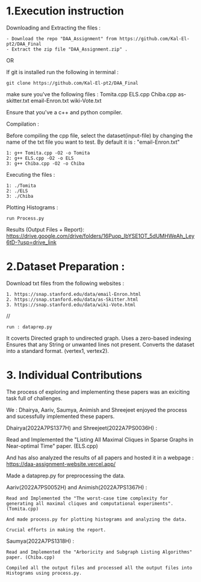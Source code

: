 # 1.Execution instruction

Downloading and Extracting the files :

    - Download the repo "DAA_Assignment" from https://github.com/Kal-El-pt2/DAA_Final
    - Extract the zip file "DAA_Assignment.zip" .

OR

If git is installed run the following in terminal :

    git clone https://github.com/Kal-El-pt2/DAA_Final

make sure you've the following files :
Tomita.cpp
ELS.cpp
Chiba.cpp
as-skitter.txt
email-Enron.txt
wiki-Vote.txt

Ensure that you've a c++ and python compiler.

Compilation :

Before compiling the cpp file, select the dataset(input-file) by changing the name of the txt file you want to test.
By default it is : "email-Enron.txt"

    1: g++ Tomita.cpp -O2 -o Tomita
    2: g++ ELS.cpp -O2 -o ELS
    3: g++ Chiba.cpp -O2 -o Chiba

Executing the files :

    1: ./Tomita
    2: ./ELS
    3: ./Chiba

Plotting Histograms :

    run Process.py

Results (Output Files + Report):
https://drive.google.com/drive/folders/16Puop_IbYSE1OT_5dUMHWeAh_Ley6tD-?usp=drive_link

# 2.Dataset Preparation :

Download txt files from the following websites :

    1. https://snap.stanford.edu/data/email-Enron.html
    2. https://snap.stanford.edu/data/as-Skitter.html
    3. https://snap.stanford.edu/data/wiki-Vote.html

//

    run : dataprep.py

It coverts Directed graph to undirected graph.
Uses a zero-based indexing
Ensures that any String or unwanted lines not present.
Converts the dataset into a standard format. (vertex1, vertex2).

# 3. Individual Contributions

The process of exploring and implementing these papers was an exiciting task full of challenges.

We : Dhairya, Aariv, Saumya, Animish and Shreejeet enjoyed the process and sucessfully implemented these papers.

Dhairya(2022A7PS1377H) and Shreejeet(2022A7PS0036H) :

Read and Implemented the "Listing All Maximal Cliques in Sparse Graphs in Near-optimal Time" paper. (ELS.cpp)

And has also analyzed the results of all papers and hosted it in a webpage : https://daa-assignment-website.vercel.app/

Made a dataprep.py for preprocessing the data.

Aariv(2022A7PS0052H) and Animish(2022A7PS1367H) :

    Read and Implemented the "The worst-case time complexity for generating all maximal cliques and computational experiments". (Tomita.cpp)

    And made process.py for plotting histograms and analyzing the data.

    Crucial efforts in making the report.

Saumya(2022A7PS1318H) :

    Read and Implemented the "Arboricity and Subgraph Listing Algorithms" paper. (Chiba.cpp)

    Compiled all the output files and processed all the output files into Histograms using process.py.

